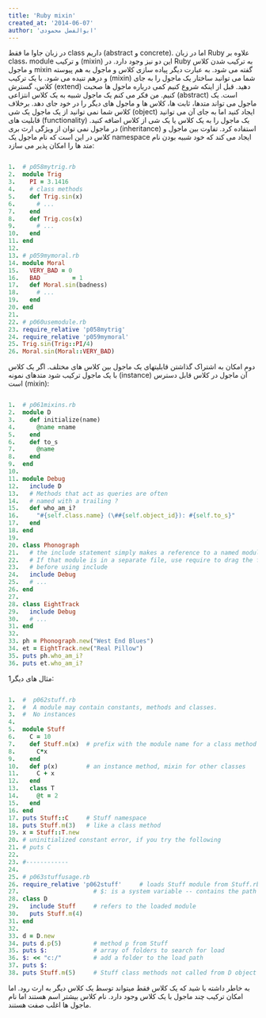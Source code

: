 ```yaml
---
title: 'Ruby mixin'
created_at: '2014-06-07'
author: 'ابوالفضل محمودی'
---
```

  
در زبان جاوا ما فقط class داریم (abstract و concrete). اما در زبان Ruby علاوه بر class، module و ترکیب (mixin) این دو نیز وجود دارد.
در Ruby به ترکیب شدن کلاس و ماجول mixin گفته می شود. به عبارت دیگر پیاده سازی کلاس و ماجول به هم پیوسته و درهم تنیده می شود. با یک ترکیب (mixin) شما می توانبد ساختار یک ماجول را به جای کلاس، گسترش (extend) دهید. قبل از اینکه شروع کنیم کمی درباره ماجول ها صحبت کنیم.
من فکر می کنم یک ماجول شبیه به یک کلاس انتزاعی (abstract) است. یک ماجول می تواند متدها، ثابت ها، کلاس ها و ماجول های دیگر را در خود جای دهد. برخلاف کلاس شما نمی توانید از یک ماجول یک شی (object) ایجاد کنید اما به جای آن می توانید قابلیت های (functionality) یک ماجول را به یک کلاس یا یک شی از کلاس اضافه کنید. در ماجول نمی توان از ویژگی ارث بری (inheritance) استفاده کرد.
 تفاوت بین ماجول و کلاس در این است که نام ماجول یک namespace ایجاد می کند که خود شبیه بودن نام متد ها را امکان پذیر می سازد:
    <!--more-->
    
```ruby

1.	# p058mytrig.rb  
2.	module Trig  
3.	  PI = 3.1416  
4.	  # class methods  
5.	  def Trig.sin(x)  
6.	    # ...  
7.	  end  
8.	  def Trig.cos(x)  
9.	    # ...  
10.	  end  
11.	end  
12.	  
13.	# p059mymoral.rb  
14.	module Moral  
15.	  VERY_BAD = 0  
16.	  BAD         = 1  
17.	  def Moral.sin(badness)  
18.	    # ...  
19.	  end  
20.	end  
21.	  
22.	# p060usemodule.rb  
23.	require_relative 'p058mytrig'  
24.	require_relative 'p059mymoral'  
25.	Trig.sin(Trig::PI/4)  
26.	Moral.sin(Moral::VERY_BAD)

```
دوم امکان به اشتراک گذاشتن قابلیتهای یک ماجول بین کلاس های مختلف. اگر یک کلاس با یک ماجول ترکیب شود متدهای نمونه (instance) آن ماجول در کلاس قابل دسترس است (mixin):
```ruby

1.	# p061mixins.rb  
2.	module D  
3.	  def initialize(name)  
4.	    @name =name  
5.	  end  
6.	  def to_s  
7.	    @name  
8.	  end  
9.	end  
10.	  
11.	module Debug  
12.	  include D  
13.	  # Methods that act as queries are often  
14.	  # named with a trailing ?  
15.	  def who_am_i?  
16.	    "#{self.class.name} (\##{self.object_id}): #{self.to_s}"  
17.	  end  
18.	end  
19.	  
20.	class Phonograph  
21.	  # the include statement simply makes a reference to a named module  
22.	  # If that module is in a separate file, use require to drag the file in  
23.	  # before using include  
24.	  include Debug  
25.	  # ...  
26.	end  
27.	  
28.	class EightTrack  
29.	  include Debug  
30.	  # ...  
31.	end  
32.	  
33.	ph = Phonograph.new("West End Blues")  
34.	et = EightTrack.new("Real Pillow")  
35.	puts ph.who_am_i?  
36.	puts et.who_am_i?

```

مثال های دیگر1:
```ruby

1.	#  p062stuff.rb  
2.	#  A module may contain constants, methods and classes.  
3.	#  No instances  
4.	  
5.	module Stuff  
6.	  C = 10  
7.	  def Stuff.m(x)  # prefix with the module name for a class method  
8.	    C*x  
9.	  end  
10.	  def p(x)        # an instance method, mixin for other classes  
11.	    C + x  
12.	  end  
13.	  class T  
14.	    @t = 2  
15.	  end  
16.	end  
17.	puts Stuff::C     # Stuff namespace  
18.	puts Stuff.m(3)   # like a class method  
19.	x = Stuff::T.new  
20.	# uninitialized constant error, if you try the following  
21.	# puts C  
22.	  
23.	#------------  
24.	  
25.	# p063stuffusage.rb  
26.	require_relative 'p062stuff'     # loads Stuff module from Stuff.rb  
27.	                    # $: is a system variable -- contains the path for loads  
28.	class D  
29.	  include Stuff     # refers to the loaded module  
30.	  puts Stuff.m(4)  
31.	end  
32.	  
33.	d = D.new  
34.	puts d.p(5)         # method p from Stuff  
35.	puts $:             # array of folders to search for load  
36.	$: << "c:/"         # add a folder to the load path  
37.	puts $:  
38.	puts Stuff.m(5)     # Stuff class methods not called from D object

```
  
به خاطر داشته با شید که یک کلاس فقط میتواند توسط یک کلاس دیگر به ارث رود. اما امکان ترکیب چند ماجول با یک کلاس وجود دارد. نام کلاس بیشتر اسم هستند اما نام ماجول ها اغلب صفت هستند.  